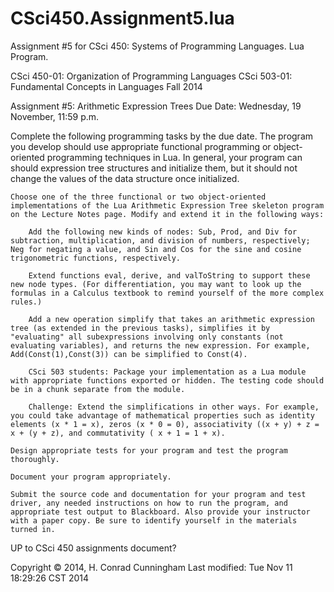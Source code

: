 CSci450.Assignment5.lua
=======================

Assignment #5 for CSci 450: Systems of Programming Languages. Lua Program.


CSci 450-01: Organization of Programming Languages
CSci 503-01: Fundamental Concepts in Languages
Fall 2014

Assignment #5: Arithmetic Expression Trees
Due Date: Wednesday, 19 November, 11:59 p.m.

Complete the following programming tasks by the due date. The program you develop should use appropriate functional programming or object-oriented programming techniques in Lua. In general, your program can should expression tree structures and initialize them, but it should not change the values of the data structure once initialized.

    Choose one of the three functional or two object-oriented implementations of the Lua Arithmetic Expression Tree skeleton program on the Lecture Notes page. Modify and extend it in the following ways:

        Add the following new kinds of nodes: Sub, Prod, and Div for subtraction, multiplication, and division of numbers, respectively; Neg for negating a value, and Sin and Cos for the sine and cosine trigonometric functions, respectively.

        Extend functions eval, derive, and valToString to support these new node types. (For differentiation, you may want to look up the formulas in a Calculus textbook to remind yourself of the more complex rules.)

        Add a new operation simplify that takes an arithmetic expression tree (as extended in the previous tasks), simplifies it by "evaluating" all subexpressions involving only constants (not evaluating variables), and returns the new expression. For example, Add(Const(1),Const(3)) can be simplified to Const(4).

        CSci 503 students: Package your implementation as a Lua module with appropriate functions exported or hidden. The testing code should be in a chunk separate from the module.

        Challenge: Extend the simplifications in other ways. For example, you could take advantage of mathematical properties such as identity elements (x * 1 = x), zeros (x * 0 = 0), associativity ((x + y) + z = x + (y + z), and commutativity ( x + 1 = 1 + x).

    Design appropriate tests for your program and test the program thoroughly.

    Document your program appropriately.

    Submit the source code and documentation for your program and test driver, any needed instructions on how to run the program, and appropriate test output to Blackboard. Also provide your instructor with a paper copy. Be sure to identify yourself in the materials turned in.

UP to CSci 450 assignments document?

Copyright © 2014, H. Conrad Cunningham
Last modified: Tue Nov 11 18:29:26 CST 2014 
